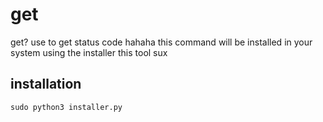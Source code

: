 # get
get? use to get status code hahaha this command will be installed in your system using the installer
this tool sux

## installation
```
sudo python3 installer.py
```
